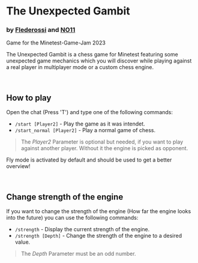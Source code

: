 # The Unexpected Gambit
### by [Flederossi](https://github.com/Flederossi) and [NO11](https://github.com/NO411)
Game for the Minetest-Game-Jam 2023

The Unexpected Gambit is a chess game for Minetest featuring some unexpected game mechanics which you will discover while playing against a real player in multiplayer mode or a custom chess engine.

<br>

## How to play
Open the chat (Press 'T') and type one of the following commands:

- `/start [Player2]` - Play the game as it was intendet.
- `/start_normal [Player2]` - Play a normal game of chess.

> The *Player2* Parameter is optional but needed, if you want to play against another player. Without it the engine is picked as opponent.

Fly mode is activated by default and should be used to get a better overview!

<br>

## Change strength of the engine
If you want to change the strength of the engine (How far the engine looks into the future) you can use the following commands:

- `/strength` - Display the current strength of the engine.
- `/strength [Depth]` - Change the strength of the engine to a desired value.

> The *Depth* Parameter must be an odd number.
